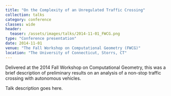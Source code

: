 ```yaml
---
title: "On the Complexity of an Unregulated Traffic Crossing"
collection: talks
category: conference
classes: wide
header: 
  teaser: /assets/images/talks/2014-11-01_FWCG.png
type: "Conference presentation"
date: 2014-11-01
venue: "The Fall Workshop on Computational Geometry (FWCG)"
location: "The University of Connecticut, Storrs, CT"
---
```


Delivered at the 2014 Fall Workshop on Computational Geometry, this was a brief description of preliminary results on an analysis of a non-stop traffic crossing with autonomous vehicles.

Talk description goes here.